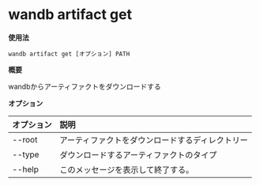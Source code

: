# wandb artifact get

**使用法**

`wandb artifact get [オプション] PATH`

**概要**

wandbからアーティファクトをダウンロードする

**オプション**

| **オプション** | **説明** |
| :--- | :--- |
| --root | アーティファクトをダウンロードするディレクトリー |
| --type | ダウンロードするアーティファクトのタイプ |
| --help | このメッセージを表示して終了する。|
